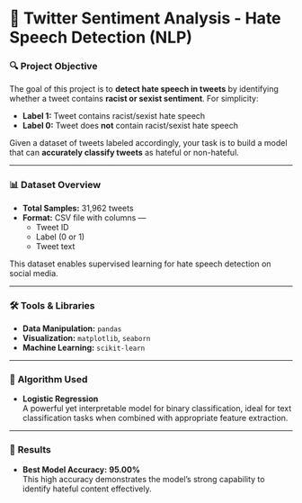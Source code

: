 # 🚀 Twitter Sentiment Analysis - Hate Speech Detection (NLP)

### 🔍 **Project Objective**

The goal of this project is to **detect hate speech in tweets** by identifying whether a tweet contains **racist or sexist sentiment**. For simplicity:

- **Label 1:** Tweet contains racist/sexist hate speech  
- **Label 0:** Tweet does **not** contain racist/sexist hate speech  

Given a dataset of tweets labeled accordingly, your task is to build a model that can **accurately classify tweets** as hateful or non-hateful.

---

### 📊 **Dataset Overview**

- **Total Samples:** 31,962 tweets  
- **Format:** CSV file with columns —  
  - Tweet ID  
  - Label (0 or 1)  
  - Tweet text  

This dataset enables supervised learning for hate speech detection on social media.

---

### 🛠️ **Tools & Libraries**

- **Data Manipulation:** `pandas`  
- **Visualization:** `matplotlib`, `seaborn`  
- **Machine Learning:** `scikit-learn`

---

### 🤖 **Algorithm Used**

- **Logistic Regression**  
  A powerful yet interpretable model for binary classification, ideal for text classification tasks when combined with appropriate feature extraction.

---

### 🌟 **Results**

- **Best Model Accuracy:** **95.00%**  
This high accuracy demonstrates the model’s strong capability to identify hateful content effectively.
